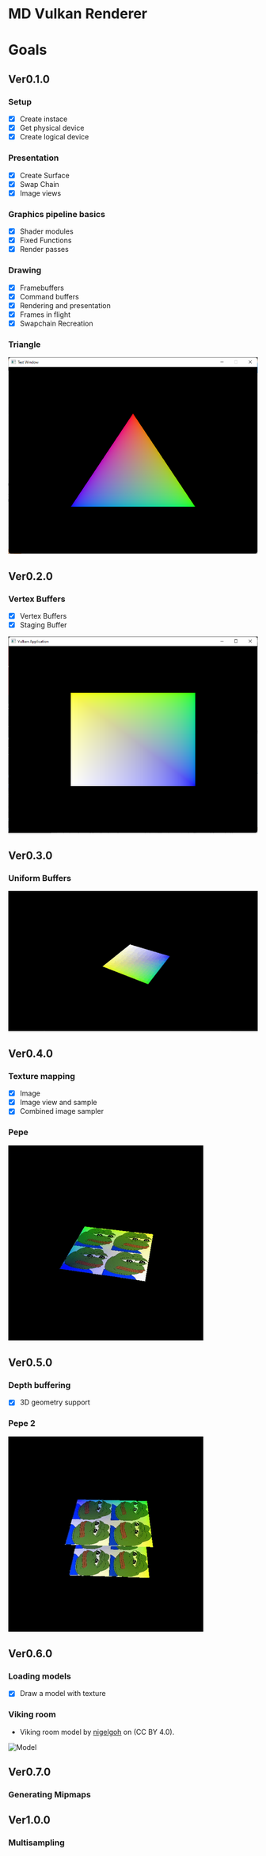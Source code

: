 # MD Vulkan Renderer

# Goals
## Ver0.1.0

### Setup

- [x] Create instace
- [x] Get physical device
- [x] Create logical device

### Presentation

- [x] Create Surface
- [x] Swap Chain
- [x] Image views

### Graphics pipeline basics

- [x] Shader modules
- [x] Fixed Functions
- [x] Render passes

### Drawing

- [x] Framebuffers
- [x] Command buffers
- [x] Rendering and presentation
- [x] Frames in flight
- [x] Swapchain Recreation

### Triangle 

![Triangle VK](img/Triangle.png)

## Ver0.2.0

### Vertex Buffers

- [x] Vertex Buffers
- [x] Staging Buffer

![Vertex Buffer](img/vertexbufferdemo.png)

## Ver0.3.0

### Uniform Buffers

![Uniform Buffer](img/UniformBufferDemo.gif)

## Ver0.4.0

### Texture mapping

- [x] Image
- [x] Image view and sample
- [x] Combined image sampler

### Pepe

![Pepe Texture](img/pepeTexture.gif)

## Ver0.5.0

### Depth buffering

- [x] 3D geometry support

### Pepe 2

![Pepe Deep Buffering](img/depthBuffering.gif)

## Ver0.6.0

### Loading models

- [x] Draw a model with texture

### Viking room

- Viking room model by [nigelgoh](https://sketchfab.com/nigelgoh) on (CC BY 4.0).

![Model](img/model.gif)


## Ver0.7.0

### Generating Mipmaps

## Ver1.0.0

### Multisampling